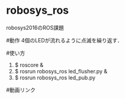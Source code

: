 # robosys_ros
robosys2016のROS課題

#動作
4個のLEDが流れるように点滅を繰り返す．

#使い方
1. $ roscore &
2. $ rosrun robosys_ros led_flusher.py &
3. $ rosrun robosys_ros led_pub.py

#動画リンク
